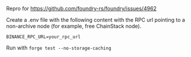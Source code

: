 Repro for https://github.com/foundry-rs/foundry/issues/4962

Create a .env file with the following content with the RPC url pointing to a non-archive node (for example, free ChainStack node).

```shell
BINANCE_RPC_URL=your_rpc_url
```

Run with `forge test --no-storage-caching`
